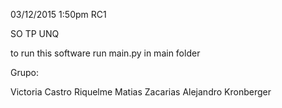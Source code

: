 
03/12/2015
1:50pm
RC1

SO TP
UNQ

to run this software run main.py in main folder

Grupo:

Victoria Castro Riquelme
Matias Zacarias
Alejandro Kronberger
